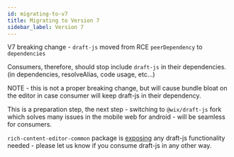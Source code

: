 ```yaml
---
id: migrating-to-v7
title: Migrating to Version 7
sidebar_label: Version 7
---
```


V7 breaking change - `draft-js` moved from RCE `peerDependency` to `dependencies`

Consumers, therefore, should stop include `draft-js` in their dependencies. (in dependencies, resolveAlias, code usage, etc...)

NOTE - this is not a proper breaking change, but will cause bundle bloat on the editor in case consumer will keep draft-js in their dependency.

This is a preparation step,  the next step -  switching to `@wix/draft-js` fork which solves many issues in the mobile web for android  - will be seamless for consumers.

`rich-content-editor-common` package is [exposing](https://github.com/wix-incubator/rich-content/blob/master/packages/editor-common/web/src/index.js#L101) any draft-js functionality needed - please let us know if you consume draft-js in any other way.
